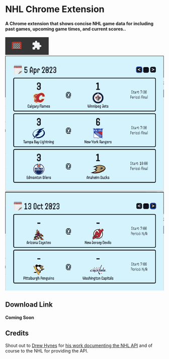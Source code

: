 # NHL Chrome Extension

#### A Chrome extension that shows concise NHL game data for including past games, upcoming game times, and current scores..

<img src='/img/screenshots/extensionIcon.png' alt='Icon'>
<img src='/img/screenshots/pastGames.png' alt='Past Games'>
<img src='/img/screenshots/upcomingGames.png' alt='Upcoming Games'>

## Download Link

#### Coming Soon

## Credits

Shout out to [Drew Hynes](https://github.com/dword4) for [his work documenting the NHL API](https://gitlab.com/dword4/nhlapi) and of course to the NHL for providing the API.
